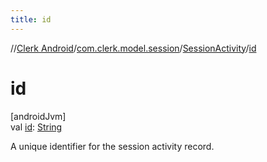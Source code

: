 ```yaml
---
title: id
---
```

//[Clerk Android](../../../index.html)/[com.clerk.model.session](../index.html)/[SessionActivity](index.html)/[id](id.html)



# id



[androidJvm]\
val [id](id.html): [String](https://kotlinlang.org/api/latest/jvm/stdlib/kotlin-stdlib/kotlin/-string/index.html)



A unique identifier for the session activity record.




